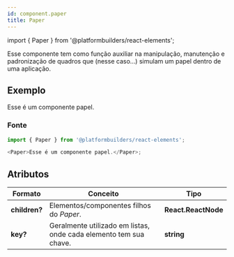 ```yaml
---
id: component.paper
title: Paper
---
```


<!-- Component declaration begin -->

import { Paper } from '@platformbuilders/react-elements';

<!-- Component declaration end -->

<!-- Documentation begin -->

Esse componente tem como função auxiliar na manipulação, manutenção e padronização de quadros que (nesse caso...) simulam um papel dentro de uma aplicação.

## Exemplo

<Paper>
  Esse é um componente papel.
</Paper>

### Fonte

```javascript
import { Paper } from '@platformbuilders/react-elements';

<Paper>Esse é um componente papel.</Paper>;
```

## Atributos

| Formato       | Conceito                                                          | Tipo                |
| ------------- | ----------------------------------------------------------------- | ------------------- |
| **children?** | Elementos/componentes filhos do _Paper_.                          | **React.ReactNode** |
| **key?**      | Geralmente utilizado em listas, onde cada elemento tem sua chave. | **string**          |

<!-- Documentation end -->
